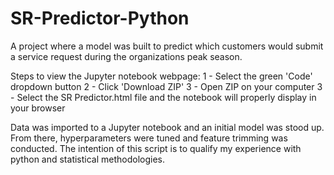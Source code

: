 # SR-Predictor-Python
A project where a model was built to predict which customers would submit a service request during the organizations peak season.

Steps to view the Jupyter notebook webpage:
1 - Select the green 'Code' dropdown button
2 - Click 'Download ZIP'
3 - Open ZIP on your computer
3 - Select the SR Predictor.html file and the notebook will properly display in your browser

Data was imported to a Jupyter notebook and an initial model was stood up. From there, hyperparameters were tuned and feature trimming was conducted.
The intention of this script is to qualify my experience with python and statistical methodologies.
